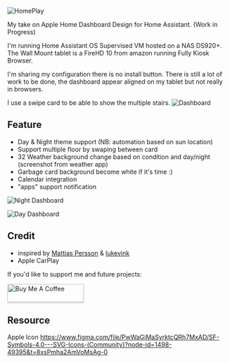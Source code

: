 ![HomePlay](https://github.com/avenger11/Apple-HomePlay/blob/main/Repo-images/HomePlay%20Banner.png)

My take on Apple Home Dashboard Design for Home Assistant. (Work in Progress)

I'm running Home Assistant OS Supervised VM hosted on a NAS DS920+.
The Wall Mount tablet is a FireHD 10 from amazon running Fully Kiosk Browser.

I'm sharing my configuration there is no install button.
There is still a lot of work to be done, the dashboard appear aligned on my tablet but not really in browsers.

I use a swipe card to be able to show the multiple stairs.
![Dashboard](https://github.com/avenger11/Apple-HomePlay/blob/main/Repo-images/01.gif)

## Feature

- Day & Night theme support (NB: automation based on sun location)
- Support multiple floor by swaping between card
- 32 Weather background change based on condition and day/night (screenshot from weather app)
- Garbage card background become white if it's time :)
- Calendar integration
- "apps" support notification

![Night Dashboard](https://github.com/avenger11/Apple-HomePlay/blob/main/Repo-images/night_dashboard.png)

![Day Dashboard](https://github.com/avenger11/Apple-HomePlay/blob/main/Repo-images/day_dashboard.png)

## Credit

- inspired by [Mattias Persson](https://github.com/matt8707/hass-config) & [lukevink](https://github.com/lukevink/hass-config-lajv) 
- Apple CarPlay

If you'd like to support me and future projects:

<a href="https://www.buymeacoffee.com/sebhome" target="_blank"><img src="https://www.buymeacoffee.com/assets/img/custom_images/orange_img.png" alt="Buy Me A Coffee" style="height: 41px !important;width: 174px !important;box-shadow: 0px 3px 2px 0px rgba(190, 190, 190, 0.5) !important;-webkit-box-shadow: 0px 3px 2px 0px rgba(190, 190, 190, 0.5) !important;" ></a>


## Resource

Apple Icon
https://www.figma.com/file/PwWaGiMaSyrktcQRh7MxAD/SF-Symbols-4.0---SVG-Icons-(Community)?node-id=1498-49395&t=8xsPmha2AmVoMsAg-0
